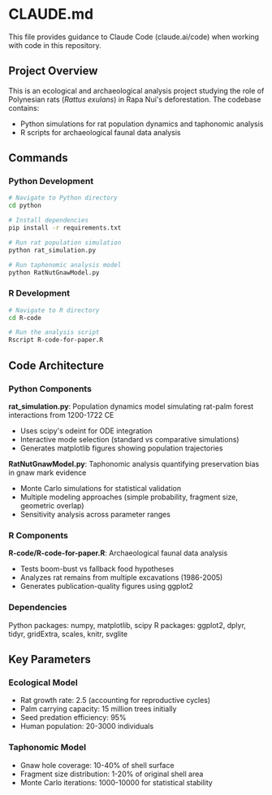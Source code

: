 # CLAUDE.md

This file provides guidance to Claude Code (claude.ai/code) when working with code in this repository.

## Project Overview

This is an ecological and archaeological analysis project studying the role of Polynesian rats (*Rattus exulans*) in Rapa Nui's deforestation. The codebase contains:
- Python simulations for rat population dynamics and taphonomic analysis
- R scripts for archaeological faunal data analysis

## Commands

### Python Development

```bash
# Navigate to Python directory
cd python

# Install dependencies
pip install -r requirements.txt

# Run rat population simulation
python rat_simulation.py

# Run taphonomic analysis model
python RatNutGnawModel.py
```

### R Development

```bash
# Navigate to R directory
cd R-code

# Run the analysis script
Rscript R-code-for-paper.R
```

## Code Architecture

### Python Components

**rat_simulation.py**: Population dynamics model simulating rat-palm forest interactions from 1200-1722 CE
- Uses scipy's odeint for ODE integration
- Interactive mode selection (standard vs comparative simulations)
- Generates matplotlib figures showing population trajectories

**RatNutGnawModel.py**: Taphonomic analysis quantifying preservation bias in gnaw mark evidence
- Monte Carlo simulations for statistical validation
- Multiple modeling approaches (simple probability, fragment size, geometric overlap)
- Sensitivity analysis across parameter ranges

### R Components

**R-code/R-code-for-paper.R**: Archaeological faunal data analysis
- Tests boom-bust vs fallback food hypotheses
- Analyzes rat remains from multiple excavations (1986-2005)
- Generates publication-quality figures using ggplot2

### Dependencies

Python packages: numpy, matplotlib, scipy
R packages: ggplot2, dplyr, tidyr, gridExtra, scales, knitr, svglite

## Key Parameters

### Ecological Model
- Rat growth rate: 2.5 (accounting for reproductive cycles)
- Palm carrying capacity: 15 million trees initially
- Seed predation efficiency: 95%
- Human population: 20-3000 individuals

### Taphonomic Model
- Gnaw hole coverage: 10-40% of shell surface
- Fragment size distribution: 1-20% of original shell area
- Monte Carlo iterations: 1000-10000 for statistical stability
